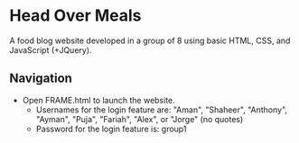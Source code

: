 # Head Over Meals
A food blog website developed in a group of 8 using basic HTML, CSS, and JavaScript (+JQuery).

## Navigation

* Open FRAME.html to launch the website.
  * Usernames for the login feature are: "Aman", "Shaheer", "Anthony", "Ayman", "Puja", "Fariah", "Alex", or "Jorge" (no quotes)
  * Password for the login feature is: group1
